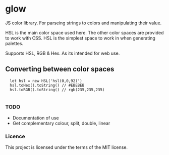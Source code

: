 # glow
JS color library. For parseing strings to colors and manipulating their value.

HSL is the main color space used here. The other color spaces are provided to work with CSS. HSL is the simplest space to work in when generating palettes.

Supports HSL, RGB & Hex. As its intended for web use.

## Converting between color spaces

```
  let hsl = new HSL('hsl(0,0,92)')
  hsl.toHex().toString() // #EBEBEB
  hsl.toRGB().toString() // rgb(235,235,235)
  
```

### TODO
* Documentation of use
* Get complementary colour, split, double, linear

### Licence 
This project is licensed under the terms of the MIT license.